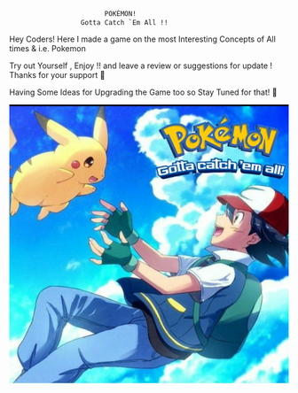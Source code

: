                             POKÈMON!
                      Gotta Catch `Em All !!

Hey Coders! Here I made a game on the most Interesting Concepts of All times & i.e. Pokemon

Try out Yourself , Enjoy !! and leave a review or suggestions for update ! Thanks for your support 🤠

Having Some Ideas for Upgrading the Game too
so Stay Tuned for that! 🙌


<img src=".\PicsArt_01-03-09.32.24.jpg">
